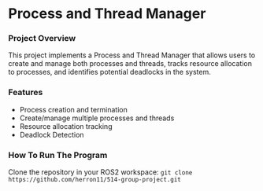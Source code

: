 # Process and Thread Manager

### Project Overview
This project implements a Process and Thread Manager that allows users to create and manage both processes and threads, tracks resource allocation to processes, and identifies potential deadlocks in the system.

### Features
- Process creation and termination
- Create/manage multiple processes and threads
- Resource allocation tracking
- Deadlock Detection

### How To Run The Program

Clone the repository in your ROS2 workspace:
`git clone https://github.com/herron11/514-group-project.git`


